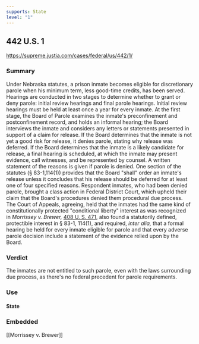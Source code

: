 ```yaml
---
supports: State
level: "1"
---
```

 ## 442 U.S. 1

https://supreme.justia.com/cases/federal/us/442/1/

### Summary
Under Nebraska statutes, a prison inmate becomes eligible for discretionary parole when his minimum term, less good-time credits, has been served. Hearings are conducted in two stages to determine whether to grant or deny parole: initial review hearings and final parole hearings. Initial review hearings must be held at least once a year for every inmate. At the first stage, the Board of Parole examines the inmate's preconfinement and postconfinement record, and holds an informal hearing; the Board interviews the inmate and considers any letters or statements presented in support of a claim for release. If the Board determines that the inmate is not yet a good risk for release, it denies parole, stating why release was deferred. If the Board determines that the inmate is a likely candidate for release, a final hearing is scheduled, at which the inmate may present evidence, call witnesses, and be represented by counsel. A written statement of the reasons is given if parole is denied. One section of the statutes (§ 83-1,114(1)) provides that the Board "shall" order an inmate's release unless it concludes that his release should be deferred for at least one of four specified reasons. Respondent inmates, who had been denied parole, brought a class action in Federal District Court, which upheld their claim that the Board's procedures denied them procedural due process. The Court of Appeals, agreeing, held that the inmates had the same kind of constitutionally protected "conditional liberty" interest as was recognized in _Morrissey v. Brewer,_ [408 U. S. 471](https://supreme.justia.com/cases/federal/us/408/471/), also found a statutorily defined, protectible interest in § 83-1, 114(1), and required, _inter alia,_ that a formal hearing be held for every inmate eligible for parole and that every adverse parole decision include a statement of the evidence relied upon by the Board.
### Verdict
The inmates are not entitled to such parole, even with the laws surrounding due process, as there's no federal precedent for parole requirements.


### Use

#### State


### Embedded

[[Morrissey v. Brewer]]